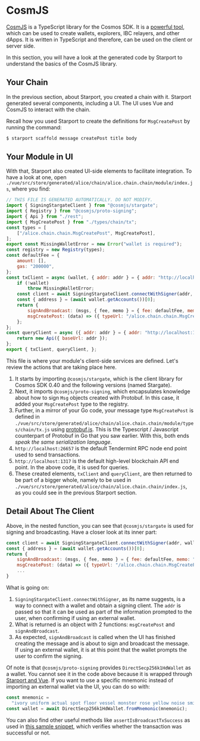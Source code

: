 # CosmJS

[CosmJS](https://github.com/cosmos/cosmjs) is a TypeScript library for the Cosmos SDK. It is a [powerful tool](https://github.com/cosmos/cosmjs/wiki/What-can-CosmJS-do-for-me%3F), which can be used to create wallets, explorers, IBC relayers, and other dApps. It is written in TypeScript and therefore, can be used on the client or server side.

In this section, you will have a look at the generated code by Starport to understand the basics of the CosmJS library.

## Your Chain

In the previous section, about Starport, you created a chain with it. Starport generated several components, including a UI. The UI uses Vue and CosmJS to interact with the chain.

Recall how you used Starport to create the definitions for `MsgCreatePost` by running the command:

```sh
$ starport scaffold message createPost title body
```

## Your Module in UI

With that, Starport also created UI-side elements to facilitate integration. To have a look at one, open `./vue/src/store/generated/alice/chain/alice.chain.chain/module/index.js`, where you find:

```javascript
// THIS FILE IS GENERATED AUTOMATICALLY. DO NOT MODIFY.
import { SigningStargateClient } from "@cosmjs/stargate";
import { Registry } from "@cosmjs/proto-signing";
import { Api } from "./rest";
import { MsgCreatePost } from "./types/chain/tx";
const types = [
    ["/alice.chain.chain.MsgCreatePost", MsgCreatePost],
];
export const MissingWalletError = new Error("wallet is required");
const registry = new Registry(types);
const defaultFee = {
    amount: [],
    gas: "200000",
};
const txClient = async (wallet, { addr: addr } = { addr: "http://localhost:26657" }) => {
    if (!wallet)
        throw MissingWalletError;
    const client = await SigningStargateClient.connectWithSigner(addr, wallet, { registry });
    const { address } = (await wallet.getAccounts())[0];
    return {
        signAndBroadcast: (msgs, { fee, memo } = { fee: defaultFee, memo: "" }) => client.signAndBroadcast(address, msgs, fee, memo),
        msgCreatePost: (data) => ({ typeUrl: "/alice.chain.chain.MsgCreatePost", value: data }),
    };
};
const queryClient = async ({ addr: addr } = { addr: "http://localhost:1317" }) => {
    return new Api({ baseUrl: addr });
};
export { txClient, queryClient, };
```
This file is where your module's client-side services are defined. Let's review the actions that are taking place here.

1. It starts by importing `@cosmjs/stargate`, which is the client library for Cosmos SDK 0.40 and the following versions (named Stargate).
2. Next, it imports `@cosmjs/proto-signing`, which encapsulates knowledge about how to sign `Msg` objects created with Protobuf. In this case, it added your `MsgCreatePost` type to the registry.
3. Further, in a mirror of your Go code, your message type `MsgCreatePost` is defined in `./vue/src/store/generated/alice/chain/alice.chain.chain/module/types/chain/tx.js` using [protobuf.js](https://protobufjs.github.io/protobuf.js/). This is the Typescript / Javascript counterpart of Protobuf in Go that you saw earlier. With this, both ends _speak the same serialization language_.
4. `http://localhost:26657` is the default Tendermint RPC node end point used to send transactions.
5. `http://localhost:1317` is the default high-level blockchain API end point. In the above code, it is used for queries.
6. These created elements, `txClient` and `queryClient`, are then returned to be part of a bigger whole, namely to be used in `./vue/src/store/generated/alice/chain/alice.chain.chain/index.js`, as you could see in the previous Starport section.

## Detail About The Client

Above, in the nested function, you can see that `@cosmjs/stargate` is used for signing and broadcasting. Have a closer look at its inner part:

```javascript
const client = await SigningStargateClient.connectWithSigner(addr, wallet, { registry });
const { address } = (await wallet.getAccounts())[0];
return {
    signAndBroadcast: (msgs, { fee, memo } = { fee: defaultFee, memo: "" }) => client.signAndBroadcast(address, msgs, fee, memo),
    msgCreatePost: (data) => ({ typeUrl: "/alice.chain.chain.MsgCreatePost", value: data }),
    ...
}
```
What is going on:

1. `SigningStargateClient.connectWithSigner`, as its name suggests, is a way to connect with a wallet and obtain a signing client. The `addr` is passed so that it can be used as part of the information prompted to the user, when confirming  if using an external wallet.
2. What is returned is an object with 2 functions: `msgCreatePost` and `signAndBroadcast`.
3. As expected, `signAndBroadcast` is called when the UI has finished creating the message and is about to sign and broadcast the message. If using an external wallet, it is at this point that the wallet prompts the user to confirm the signing.

Of note is that `@cosmjs/proto-signing` provides `DirectSecp256k1HdWallet` as a wallet. You cannot see it in the code above because it is wrapped through [Starport and Vue](https://github.com/tendermint/vue/blob/develop/packages/vuex/src/modules/common/wallet/wallet.js). If you want to use a specific mnemonic instead of importing an external wallet via the UI, you can do so with:

```javascript
const mnemonic =
  "ivory uniform actual spot floor vessel monster rose yellow noise smile odor veteran human reason miss stadium phrase assault puzzle sentence approve coral apology";
const wallet = await DirectSecp256k1HdWallet.fromMnemonic(mnemonic);
```
You can also find other useful methods like `assertIsBroadcastTxSuccess` as used in [this sample snippet](https://gist.github.com/webmaster128/8444d42a7eceeda2544c8a59fbd7e1d9), which verifies whether the transaction was successful or not.
